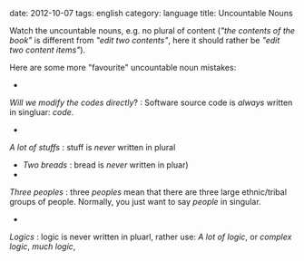 date:    2012-10-07
tags: english
category: language
title: Uncountable Nouns

Watch the uncountable nouns, e.g. no plural of content
(<cite>"the contents of the book"</cite> is different from
<cite>"edit two contents"</cite>, here it should rather be
<cite>"edit two content items"</cite>).

<p>Here are some more "favourite" uncountable noun mistakes:

-
<cite>Will we modify the codes directly</cite>? : Software
source code is <em>always</em> written in singluar:
<cite>code</cite>.

-
<cite>A lot of stuffs</cite> : stuff is <em>never</em>
written in plural
- <cite>Two breads</cite> : bread is <em>never</em> written
in pluar)
-
<cite>Three peoples</cite> : three <cite>peoples</cite> mean
that there are three large ethnic/tribal groups of
people. Normally, you just want to say <cite>people</cite>
in singular.

-
<cite>Logics</cite> : logic is never written in pluarl,
rather use: <cite>A lot of logic</cite>, or <cite>complex
logic</cite>, <cite>much logic</cite>,



